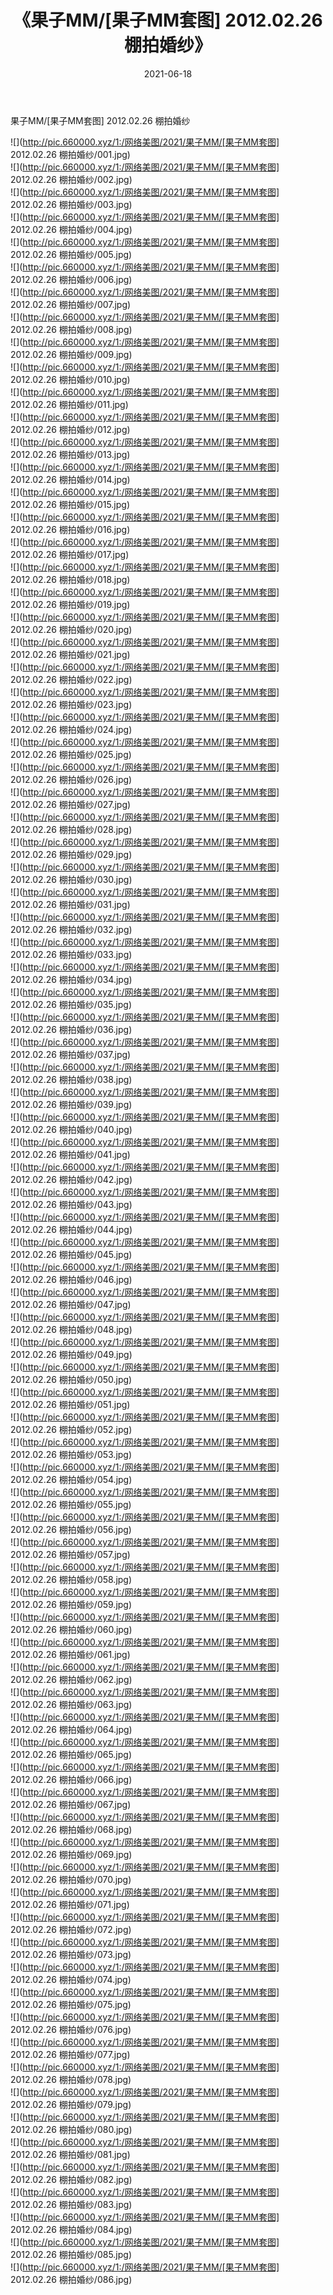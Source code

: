 ﻿---
layout: post
title:  《果子MM/[果子MM套图] 2012.02.26 棚拍婚纱》
date:   2021-06-18
img: http://pic.660000.xyz/1:/网络美图/2021/果子MM/[果子MM套图] 2012.02.26 棚拍婚纱/000.jpg
categories: [美女, 清纯, 唯美]
---

果子MM/[果子MM套图] 2012.02.26 棚拍婚纱

 ![](http://pic.660000.xyz/1:/网络美图/2021/果子MM/[果子MM套图] 2012.02.26 棚拍婚纱/001.jpg) <br>![](http://pic.660000.xyz/1:/网络美图/2021/果子MM/[果子MM套图] 2012.02.26 棚拍婚纱/002.jpg) <br>![](http://pic.660000.xyz/1:/网络美图/2021/果子MM/[果子MM套图] 2012.02.26 棚拍婚纱/003.jpg) <br>![](http://pic.660000.xyz/1:/网络美图/2021/果子MM/[果子MM套图] 2012.02.26 棚拍婚纱/004.jpg) <br>![](http://pic.660000.xyz/1:/网络美图/2021/果子MM/[果子MM套图] 2012.02.26 棚拍婚纱/005.jpg) <br>![](http://pic.660000.xyz/1:/网络美图/2021/果子MM/[果子MM套图] 2012.02.26 棚拍婚纱/006.jpg) <br>![](http://pic.660000.xyz/1:/网络美图/2021/果子MM/[果子MM套图] 2012.02.26 棚拍婚纱/007.jpg) <br>![](http://pic.660000.xyz/1:/网络美图/2021/果子MM/[果子MM套图] 2012.02.26 棚拍婚纱/008.jpg) <br>![](http://pic.660000.xyz/1:/网络美图/2021/果子MM/[果子MM套图] 2012.02.26 棚拍婚纱/009.jpg) <br>![](http://pic.660000.xyz/1:/网络美图/2021/果子MM/[果子MM套图] 2012.02.26 棚拍婚纱/010.jpg) <br>![](http://pic.660000.xyz/1:/网络美图/2021/果子MM/[果子MM套图] 2012.02.26 棚拍婚纱/011.jpg) <br>![](http://pic.660000.xyz/1:/网络美图/2021/果子MM/[果子MM套图] 2012.02.26 棚拍婚纱/012.jpg) <br>![](http://pic.660000.xyz/1:/网络美图/2021/果子MM/[果子MM套图] 2012.02.26 棚拍婚纱/013.jpg) <br>![](http://pic.660000.xyz/1:/网络美图/2021/果子MM/[果子MM套图] 2012.02.26 棚拍婚纱/014.jpg) <br>![](http://pic.660000.xyz/1:/网络美图/2021/果子MM/[果子MM套图] 2012.02.26 棚拍婚纱/015.jpg) <br>![](http://pic.660000.xyz/1:/网络美图/2021/果子MM/[果子MM套图] 2012.02.26 棚拍婚纱/016.jpg) <br>![](http://pic.660000.xyz/1:/网络美图/2021/果子MM/[果子MM套图] 2012.02.26 棚拍婚纱/017.jpg) <br>![](http://pic.660000.xyz/1:/网络美图/2021/果子MM/[果子MM套图] 2012.02.26 棚拍婚纱/018.jpg) <br>![](http://pic.660000.xyz/1:/网络美图/2021/果子MM/[果子MM套图] 2012.02.26 棚拍婚纱/019.jpg) <br>![](http://pic.660000.xyz/1:/网络美图/2021/果子MM/[果子MM套图] 2012.02.26 棚拍婚纱/020.jpg) <br>![](http://pic.660000.xyz/1:/网络美图/2021/果子MM/[果子MM套图] 2012.02.26 棚拍婚纱/021.jpg) <br>![](http://pic.660000.xyz/1:/网络美图/2021/果子MM/[果子MM套图] 2012.02.26 棚拍婚纱/022.jpg) <br>![](http://pic.660000.xyz/1:/网络美图/2021/果子MM/[果子MM套图] 2012.02.26 棚拍婚纱/023.jpg) <br>![](http://pic.660000.xyz/1:/网络美图/2021/果子MM/[果子MM套图] 2012.02.26 棚拍婚纱/024.jpg) <br>![](http://pic.660000.xyz/1:/网络美图/2021/果子MM/[果子MM套图] 2012.02.26 棚拍婚纱/025.jpg) <br>![](http://pic.660000.xyz/1:/网络美图/2021/果子MM/[果子MM套图] 2012.02.26 棚拍婚纱/026.jpg) <br>![](http://pic.660000.xyz/1:/网络美图/2021/果子MM/[果子MM套图] 2012.02.26 棚拍婚纱/027.jpg) <br>![](http://pic.660000.xyz/1:/网络美图/2021/果子MM/[果子MM套图] 2012.02.26 棚拍婚纱/028.jpg) <br>![](http://pic.660000.xyz/1:/网络美图/2021/果子MM/[果子MM套图] 2012.02.26 棚拍婚纱/029.jpg) <br>![](http://pic.660000.xyz/1:/网络美图/2021/果子MM/[果子MM套图] 2012.02.26 棚拍婚纱/030.jpg) <br>![](http://pic.660000.xyz/1:/网络美图/2021/果子MM/[果子MM套图] 2012.02.26 棚拍婚纱/031.jpg) <br>![](http://pic.660000.xyz/1:/网络美图/2021/果子MM/[果子MM套图] 2012.02.26 棚拍婚纱/032.jpg) <br>![](http://pic.660000.xyz/1:/网络美图/2021/果子MM/[果子MM套图] 2012.02.26 棚拍婚纱/033.jpg) <br>![](http://pic.660000.xyz/1:/网络美图/2021/果子MM/[果子MM套图] 2012.02.26 棚拍婚纱/034.jpg) <br>![](http://pic.660000.xyz/1:/网络美图/2021/果子MM/[果子MM套图] 2012.02.26 棚拍婚纱/035.jpg) <br>![](http://pic.660000.xyz/1:/网络美图/2021/果子MM/[果子MM套图] 2012.02.26 棚拍婚纱/036.jpg) <br>![](http://pic.660000.xyz/1:/网络美图/2021/果子MM/[果子MM套图] 2012.02.26 棚拍婚纱/037.jpg) <br>![](http://pic.660000.xyz/1:/网络美图/2021/果子MM/[果子MM套图] 2012.02.26 棚拍婚纱/038.jpg) <br>![](http://pic.660000.xyz/1:/网络美图/2021/果子MM/[果子MM套图] 2012.02.26 棚拍婚纱/039.jpg) <br>![](http://pic.660000.xyz/1:/网络美图/2021/果子MM/[果子MM套图] 2012.02.26 棚拍婚纱/040.jpg) <br>![](http://pic.660000.xyz/1:/网络美图/2021/果子MM/[果子MM套图] 2012.02.26 棚拍婚纱/041.jpg) <br>![](http://pic.660000.xyz/1:/网络美图/2021/果子MM/[果子MM套图] 2012.02.26 棚拍婚纱/042.jpg) <br>![](http://pic.660000.xyz/1:/网络美图/2021/果子MM/[果子MM套图] 2012.02.26 棚拍婚纱/043.jpg) <br>![](http://pic.660000.xyz/1:/网络美图/2021/果子MM/[果子MM套图] 2012.02.26 棚拍婚纱/044.jpg) <br>![](http://pic.660000.xyz/1:/网络美图/2021/果子MM/[果子MM套图] 2012.02.26 棚拍婚纱/045.jpg) <br>![](http://pic.660000.xyz/1:/网络美图/2021/果子MM/[果子MM套图] 2012.02.26 棚拍婚纱/046.jpg) <br>![](http://pic.660000.xyz/1:/网络美图/2021/果子MM/[果子MM套图] 2012.02.26 棚拍婚纱/047.jpg) <br>![](http://pic.660000.xyz/1:/网络美图/2021/果子MM/[果子MM套图] 2012.02.26 棚拍婚纱/048.jpg) <br>![](http://pic.660000.xyz/1:/网络美图/2021/果子MM/[果子MM套图] 2012.02.26 棚拍婚纱/049.jpg) <br>![](http://pic.660000.xyz/1:/网络美图/2021/果子MM/[果子MM套图] 2012.02.26 棚拍婚纱/050.jpg) <br>![](http://pic.660000.xyz/1:/网络美图/2021/果子MM/[果子MM套图] 2012.02.26 棚拍婚纱/051.jpg) <br>![](http://pic.660000.xyz/1:/网络美图/2021/果子MM/[果子MM套图] 2012.02.26 棚拍婚纱/052.jpg) <br>![](http://pic.660000.xyz/1:/网络美图/2021/果子MM/[果子MM套图] 2012.02.26 棚拍婚纱/053.jpg) <br>![](http://pic.660000.xyz/1:/网络美图/2021/果子MM/[果子MM套图] 2012.02.26 棚拍婚纱/054.jpg) <br>![](http://pic.660000.xyz/1:/网络美图/2021/果子MM/[果子MM套图] 2012.02.26 棚拍婚纱/055.jpg) <br>![](http://pic.660000.xyz/1:/网络美图/2021/果子MM/[果子MM套图] 2012.02.26 棚拍婚纱/056.jpg) <br>![](http://pic.660000.xyz/1:/网络美图/2021/果子MM/[果子MM套图] 2012.02.26 棚拍婚纱/057.jpg) <br>![](http://pic.660000.xyz/1:/网络美图/2021/果子MM/[果子MM套图] 2012.02.26 棚拍婚纱/058.jpg) <br>![](http://pic.660000.xyz/1:/网络美图/2021/果子MM/[果子MM套图] 2012.02.26 棚拍婚纱/059.jpg) <br>![](http://pic.660000.xyz/1:/网络美图/2021/果子MM/[果子MM套图] 2012.02.26 棚拍婚纱/060.jpg) <br>![](http://pic.660000.xyz/1:/网络美图/2021/果子MM/[果子MM套图] 2012.02.26 棚拍婚纱/061.jpg) <br>![](http://pic.660000.xyz/1:/网络美图/2021/果子MM/[果子MM套图] 2012.02.26 棚拍婚纱/062.jpg) <br>![](http://pic.660000.xyz/1:/网络美图/2021/果子MM/[果子MM套图] 2012.02.26 棚拍婚纱/063.jpg) <br>![](http://pic.660000.xyz/1:/网络美图/2021/果子MM/[果子MM套图] 2012.02.26 棚拍婚纱/064.jpg) <br>![](http://pic.660000.xyz/1:/网络美图/2021/果子MM/[果子MM套图] 2012.02.26 棚拍婚纱/065.jpg) <br>![](http://pic.660000.xyz/1:/网络美图/2021/果子MM/[果子MM套图] 2012.02.26 棚拍婚纱/066.jpg) <br>![](http://pic.660000.xyz/1:/网络美图/2021/果子MM/[果子MM套图] 2012.02.26 棚拍婚纱/067.jpg) <br>![](http://pic.660000.xyz/1:/网络美图/2021/果子MM/[果子MM套图] 2012.02.26 棚拍婚纱/068.jpg) <br>![](http://pic.660000.xyz/1:/网络美图/2021/果子MM/[果子MM套图] 2012.02.26 棚拍婚纱/069.jpg) <br>![](http://pic.660000.xyz/1:/网络美图/2021/果子MM/[果子MM套图] 2012.02.26 棚拍婚纱/070.jpg) <br>![](http://pic.660000.xyz/1:/网络美图/2021/果子MM/[果子MM套图] 2012.02.26 棚拍婚纱/071.jpg) <br>![](http://pic.660000.xyz/1:/网络美图/2021/果子MM/[果子MM套图] 2012.02.26 棚拍婚纱/072.jpg) <br>![](http://pic.660000.xyz/1:/网络美图/2021/果子MM/[果子MM套图] 2012.02.26 棚拍婚纱/073.jpg) <br>![](http://pic.660000.xyz/1:/网络美图/2021/果子MM/[果子MM套图] 2012.02.26 棚拍婚纱/074.jpg) <br>![](http://pic.660000.xyz/1:/网络美图/2021/果子MM/[果子MM套图] 2012.02.26 棚拍婚纱/075.jpg) <br>![](http://pic.660000.xyz/1:/网络美图/2021/果子MM/[果子MM套图] 2012.02.26 棚拍婚纱/076.jpg) <br>![](http://pic.660000.xyz/1:/网络美图/2021/果子MM/[果子MM套图] 2012.02.26 棚拍婚纱/077.jpg) <br>![](http://pic.660000.xyz/1:/网络美图/2021/果子MM/[果子MM套图] 2012.02.26 棚拍婚纱/078.jpg) <br>![](http://pic.660000.xyz/1:/网络美图/2021/果子MM/[果子MM套图] 2012.02.26 棚拍婚纱/079.jpg) <br>![](http://pic.660000.xyz/1:/网络美图/2021/果子MM/[果子MM套图] 2012.02.26 棚拍婚纱/080.jpg) <br>![](http://pic.660000.xyz/1:/网络美图/2021/果子MM/[果子MM套图] 2012.02.26 棚拍婚纱/081.jpg) <br>![](http://pic.660000.xyz/1:/网络美图/2021/果子MM/[果子MM套图] 2012.02.26 棚拍婚纱/082.jpg) <br>![](http://pic.660000.xyz/1:/网络美图/2021/果子MM/[果子MM套图] 2012.02.26 棚拍婚纱/083.jpg) <br>![](http://pic.660000.xyz/1:/网络美图/2021/果子MM/[果子MM套图] 2012.02.26 棚拍婚纱/084.jpg) <br>![](http://pic.660000.xyz/1:/网络美图/2021/果子MM/[果子MM套图] 2012.02.26 棚拍婚纱/085.jpg) <br>![](http://pic.660000.xyz/1:/网络美图/2021/果子MM/[果子MM套图] 2012.02.26 棚拍婚纱/086.jpg) <br>